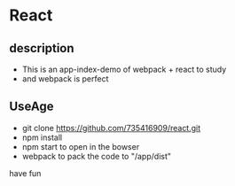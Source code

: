 # React 

## description
* This is an app-index-demo of webpack + react to study  
* and  webpack is perfect 

## UseAge 

* git clone https://github.com/735416909/react.git 
* npm install 
* npm start  to open in the bowser 
* webpack to pack the code to "/app/dist"

have fun
